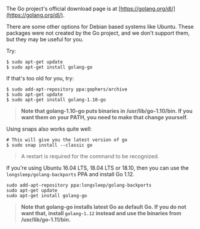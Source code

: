 The Go project's official download page is at [https://golang.org/dl/](https://golang.org/dl/).

There are some other options for Debian based systems like Ubuntu.  These packages were not created by the Go project, and we don't support them, but they may be useful for you.

Try:

```
$ sudo apt-get update
$ sudo apt-get install golang-go
```

If that's too old for you, try:

```
$ sudo add-apt-repository ppa:gophers/archive
$ sudo apt-get update
$ sudo apt-get install golang-1.10-go
```

> **Note that golang-1.10-go puts binaries in /usr/lib/go-1.10/bin. If you want them on your PATH, you need to make that change yourself.**

Using snaps also works quite well:

```
# This will give you the latest version of go
$ sudo snap install --classic go
```
> A restart is required for the command to be recognized.

If you're using Ubuntu 16.04 LTS, 18.04 LTS or 18.10, then you can use the `longsleep/golang-backports` PPA and install Go 1.12.

```
sudo add-apt-repository ppa:longsleep/golang-backports
sudo apt-get update
sudo apt-get install golang-go
```

> **Note that golang-go installs latest Go as default Go. If you do not want that, install `golang-1.12` instead and use the binaries from /usr/lib/go-1.11/bin.**
